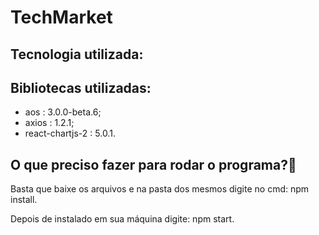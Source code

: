 # TechMarket


## Tecnologia utilizada:


## Bibliotecas utilizadas:
 - aos : 3.0.0-beta.6;
 - axios : 1.2.1;
 - react-chartjs-2 : 5.0.1.
 
## O que preciso fazer para rodar o programa?🤔
Basta que baixe os arquivos e na pasta dos mesmos digite no cmd:
npm install.

Depois de instalado em sua máquina digite:
npm start.



